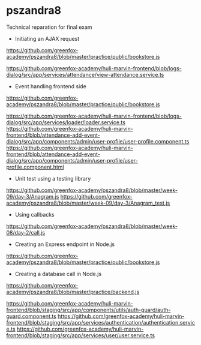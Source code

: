 # pszandra8

Technical reparation for final exam

* Initiating an AJAX request

https://github.com/greenfox-academy/pszandra8/blob/master/practice/public/bookstore.js

https://github.com/greenfox-academy/huli-marvin-frontend/blob/logs-dialog/src/app/services/attendance/view-attendance.service.ts

* Event handling frontend side

https://github.com/greenfox-academy/pszandra8/blob/master/practice/public/bookstore.js

https://github.com/greenfox-academy/huli-marvin-frontend/blob/logs-dialog/src/app/services/loader/loader.service.ts
https://github.com/greenfox-academy/huli-marvin-frontend/blob/attendance-add-event-dialog/src/app/components/admin/user-profile/user-profile.component.ts
https://github.com/greenfox-academy/huli-marvin-frontend/blob/attendance-add-event-dialog/src/app/components/admin/user-profile/user-profile.component.html

* Unit test using a testing library

https://github.com/greenfox-academy/pszandra8/blob/master/week-09/day-3/Anagram.js
https://github.com/greenfox-academy/pszandra8/blob/master/week-09/day-3/Anagram_test.js

* Using callbacks 

https://github.com/greenfox-academy/pszandra8/blob/master/week-08/day-2/call.js

* Creating an Express endpoint in Node.js

https://github.com/greenfox-academy/pszandra8/blob/master/practice/public/bookstore.js

* Creating a database call in Node.js

https://github.com/greenfox-academy/pszandra8/blob/master/practice/backend.js


https://github.com/greenfox-academy/huli-marvin-frontend/blob/staging/src/app/components/utils/auth-guard/auth-guard.component.ts
https://github.com/greenfox-academy/huli-marvin-frontend/blob/staging/src/app/services/authentication/authentication.service.ts
https://github.com/greenfox-academy/huli-marvin-frontend/blob/staging/src/app/services/user/user.service.ts
